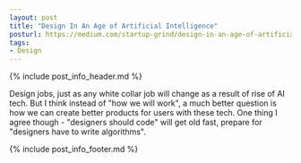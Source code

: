 ```yaml
---
layout: post
title: "Design In An Age of Artificial Intelligence"
posturl: https://medium.com/startup-grind/design-in-an-age-of-artificial-intelligence-739e656b44ba
tags:
- Design
---
```


{% include post_info_header.md %}

Design jobs, just as any white collar job will change as a result of rise of AI tech. But I think instead of "how we will work", a much better question is how we can create better products for users with these tech. One thing I agree though - "designers should code" will get old fast, prepare for "designers have to write algorithms".

<!--more-->
{% include post_info_footer.md %}
